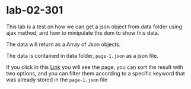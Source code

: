 # lab-02-301

This lab is a test on how we can get a json object from data folder using ajax method, and how to minipulate the dom to show this data.

The data will return as a Array of Json objects.

The data is contained in data folder, `page-1.json` as a json file.

If you click in this [Link](https://sayefdeen.github.io/lab-02-301/index.html) you will see the page, you can sort the result with two options, and you can filter them according to a specific keyword that was already stored in the `page-1.json` file
